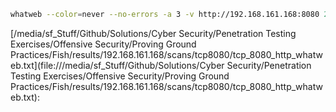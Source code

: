 ```bash
whatweb --color=never --no-errors -a 3 -v http://192.168.161.168:8080 2>&1
```

[/media/sf_Stuff/Github/Solutions/Cyber Security/Penetration Testing Exercises/Offensive Security/Proving Ground Practices/Fish/results/192.168.161.168/scans/tcp8080/tcp_8080_http_whatweb.txt](file:///media/sf_Stuff/Github/Solutions/Cyber Security/Penetration Testing Exercises/Offensive Security/Proving Ground Practices/Fish/results/192.168.161.168/scans/tcp8080/tcp_8080_http_whatweb.txt):

```


```
